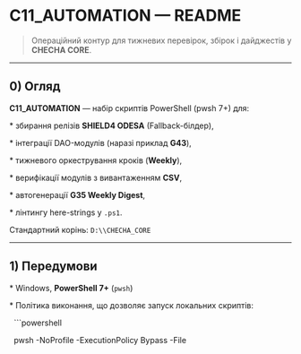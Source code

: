 # C11_AUTOMATION — README



> Операційний контур для тижневих перевірок, збірок і дайджестів у **CHECHA CORE**.



---
## 0) Огляд



**C11_AUTOMATION** — набір скриптів PowerShell (pwsh 7+) для:



\* збирання релізів **SHIELD4 ODESA** (Fallback-білдер),

\* інтеграції DAO-модулів (наразі приклад **G43**),

\* тижневого оркестрування кроків (**Weekly**),

\* верифікації модулів з вивантаженням **CSV**,

\* автогенерації **G35 Weekly Digest**,

\* лінтингу here-strings у `.ps1`.



Стандартний корінь: `D:\\CHECHA_CORE`



---
## 1) Передумови



\* Windows, **PowerShell 7+** (`pwsh`)

\* Політика виконання, що дозволяє запуск локальних скриптів:



&nbsp; ```powershell

&nbsp; pwsh -NoProfile -ExecutionPolicy Bypass -File <script>

&nbsp; ```

\* Структура директорій:



&nbsp; \* `C11\\C11_AUTOMATION\\tools` — утиліти (майстер, раннери, лінт)

&nbsp; \* `C11\\C11_AUTOMATION\\steps` — кроки оркестрації (Weekly)

&nbsp; \* `C11\\tools` — інструменти збірки/інтеграції

&nbsp; \* `C11\\SHIELD4_ODESA` — артефакти релізів

&nbsp; \* `C12\\Vault\\DAO` — ZIP-и DAO модулів

&nbsp; \* Логи/звітність: `C03\\LOG\\weekly_reports`



---
## 2) Швидкий старт
### 2.1 Майстер-скрипт



`C11\\C11_AUTOMATION\\tools\\CHECHA-Weekly.ps1` — зводить весь цикл.



**Повний цикл (release → integrate G43 → weekly → verify → digest):**



```powershell

pwsh -NoProfile -ExecutionPolicy Bypass `

&nbsp; -File "D:\\CHECHA_CORE\\C11\\C11_AUTOMATION\\tools\\CHECHA-Weekly.ps1" `

&nbsp; -Root "D:\\CHECHA_CORE" -All `

&nbsp; -Version 'v2.6' `

&nbsp; -NewReleasePath 'C:\\Users\\serge\\Downloads\\SHIELD4_ODESA_UltimatePack_v2.6.zip' `

&nbsp; -ModulesToAdd 'C:\\Users\\serge\\Downloads\\SHIELD4_ODESA_MegaPack_v1.0.zip','C:\\Users\\serge\\Downloads\\SHIELD4_ODESA_MegaVisualPack_v1.0.zip' `

&nbsp; -OpenDigest

```



> Порада: якщо випадково передали файл у `-Root`, скрипт сам візьме його директорію.



**Dry-run (без змін):**



```powershell

pwsh -NoProfile -ExecutionPolicy Bypass `

&nbsp; -File "D:\\CHECHA_CORE\\C11\\C11_AUTOMATION\\tools\\CHECHA-Weekly.ps1" `

&nbsp; -All -Version 'v2.6' -NewReleasePath 'C:\\tmp\\dummy.zip' -DryRun

```



**Локації виводу:**



\* Майстер-лог: `C03\\LOG\\weekly_reports\\CHECHA_Weekly_<timestamp>.log`

\* CSV перевірок: `C03\\LOG\\weekly_reports\\verify_weekly_\*.csv`

\* Weekly-run лог: `C03\\LOG\\weekly_reports\\weekly_\*.run.log`

\* Дайджест: `C03\\LOG\\weekly_reports\\G35_Weekly_Digest_\*.md`



---
## 3) Оркестратор Weekly і кроки



`C11\\C11_AUTOMATION\\tools\\Checha-Orchestrator.ps1` виконує кроки режиму **Weekly**.



**Типові кроки:**



\* `Start-Planning.ps1` — підготовка/планування (stub → швидкий ОК)

\* `Validate-Releases.ps1` — перевірки релізів/DAO (може викликати health-check-и)

\* (опційно) `Lint-Scripts.ps1` — лінт here-strings (див. розділ 7)



> Нові кроки додаємо у `C11\\C11_AUTOMATION\\steps`. Формат: скрипт приймає `-Root`, завершує `exit 0/1`.



**Запуск напряму:**



```powershell

pwsh -NoProfile -ExecutionPolicy Bypass `

&nbsp; -File "D:\\CHECHA_CORE\\C11\\C11_AUTOMATION\\tools\\Checha-Orchestrator.ps1" `

&nbsp; -Mode Weekly -Root "D:\\CHECHA_CORE" -Verbose

```



---
## 4) Верифікація модулів і CSV



`C11\\C11_AUTOMATION\\tools\\Run-DAOModule-VerifyWeekly.ps1`



**Приклад:**



```powershell

\& 'D:\\CHECHA_CORE\\C11\\C11_AUTOMATION\\tools\\Run-DAOModule-VerifyWeekly.ps1' `

&nbsp; -Root 'D:\\CHECHA_CORE' -Modules @('G35','G37','G43') -Csv

```



**Вивід:** таблиця в консолі + `verify_weekly_<timestamp>.csv` у `C03\\LOG\\weekly_reports`.



**Коди/статуси:**



\* `0 → OK`,

\* `64 → SKIP` (напр., «No steps resolved» або кроки-stub),

\* інше → `FAIL`.



---
## 5) Збірка релізів
### 5.1 Fallback-білдер (надійний)



`C11\\tools\\Build_Shield4_Release_Fallback.ps1`



```powershell

\& 'D:\\CHECHA_CORE\\C11\\tools\\Build_Shield4_Release_Fallback.ps1' `

&nbsp; -BaseDir 'D:\\CHECHA_CORE\\C11\\SHIELD4_ODESA' `

&nbsp; -NewReleasePath 'C:\\Users\\serge\\Downloads\\SHIELD4_ODESA_UltimatePack_v2.6.zip' `

&nbsp; -Version 'v2.6' `

&nbsp; -ModulesToAdd @('C:\\Users\\serge\\Downloads\\SHIELD4_ODESA_MegaPack_v1.0.zip',

&nbsp;                 'C:\\Users\\serge\\Downloads\\SHIELD4_ODESA_MegaVisualPack_v1.0.zip')

```



> Після збірки майстер додає SHA256 у `CHECKSUMS_RELEASES.txt`, оновлює `LATEST.txt`, копіює ZIP у `dist/`.
### 5.2 Manage_Shield4_Release_v2_fixed2.ps1



Використовувати з обережністю (вбудовані «охоронці» \*sanity/dry-run\* можуть переривати виконання). Для екстрених збірок — **Fallback**.



---
## 6) Інтеграція DAO-модулів



`C11\\tools\\Integrate-DAOModule_v1.ps1` (стабільна версія)



```powershell
# Автовибір свіжого G43\*.zip із Vault (або вказати -ZipPath)

pwsh -NoProfile -ExecutionPolicy Bypass `

&nbsp; -File 'D:\\CHECHA_CORE\\C11\\tools\\Integrate-DAOModule_v1.ps1' -Module G43

```



Виводить SHA256, розпаковує в `C12\\Vault\\DAO\\G43`, оновлює `C12\\INDEX.md`, дописує в `C03\\LOG\\LOG.md`.



---
## 7) Лінт here-strings у .ps1



`C11\\C11_AUTOMATION\\tools\\Lint-Scripts.ps1`



**Запуск:**



```powershell

pwsh -NoProfile -ExecutionPolicy Bypass `

&nbsp; -File "D:\\CHECHA_CORE\\C11\\C11_AUTOMATION\\tools\\Lint-Scripts.ps1" `

&nbsp; -Root "D:\\CHECHA_CORE" -FailOnUnbalanced -OpenLog

```



**Як крок Weekly:** створити `C11\\C11_AUTOMATION\\steps\\Lint-Scripts.ps1`:



```powershell

param(\[string]$Root='D:\\CHECHA_CORE')

\& (Join-Path $Root 'C11\\C11_AUTOMATION\\tools\\Lint-Scripts.ps1') -Root $Root -FailOnUnbalanced -Quiet

exit $LASTEXITCODE

```



---
## 8) Дайджест (G35 Weekly Digest)



Майстер оновлює/створює `G35_Weekly_Digest_<timestamp>.md` у `C03\\LOG\\weekly_reports`,



\* рахує період **пн–нд**,

\* будує таблицю статусів з останнього CSV,

\* залишає блоки для метрик і рішень.



> Можна примусово щоразу створювати **новий** файл (не оновлювати попередній) — див. коментар у блоці `UpdateDigest` майстер-скрипта.



---
## 9) Планувальник (щоп’ятниці 18:00)



```powershell

$task = 'CHECHA Weekly'

$cmd  = 'pwsh -NoProfile -ExecutionPolicy Bypass -File "D:\\CHECHA_CORE\\C11\\C11_AUTOMATION\\tools\\CHECHA-Weekly.ps1" -Root "D:\\CHECHA_CORE" -All -Version v2.6 -NewReleasePath "C:\\Users\\serge\\Downloads\\SHIELD4_ODESA_UltimatePack_v2.6.zip" -ModulesToAdd "C:\\Users\\serge\\Downloads\\SHIELD4_ODESA_MegaPack_v1.0.zip","C:\\Users\\serge\\Downloads\\SHIELD4_ODESA_MegaVisualPack_v1.0.zip" -OpenDigest'

SCHTASKS /Create /TN "$task" /SC WEEKLY /D FRI /ST 18:00 /TR "$cmd" /RL HIGHEST /F

```



---
## 10) Типові помилки та рішення



\* **Параметр `-Mode` не приймає `VerifyWeekly`:** використовуйте `Weekly` (або `Daily/Monthly/Rolling/Init/Publish`).

\* **`A parameter cannot be found that matches parameter name 'Module'`:** оркестратор не має `-Module`; модульна фільтрація робиться раннером `Run-DAOModule-VerifyWeekly.ps1`.

\* **`No steps resolved for Mode=Weekly`:** немає кроків або лише stub — статус `SKIP (64)` очікуваний.

\* **`.Count` на одиночному об’єкті:** рахуйте через `Measure-Object`.

\* **`Where-Object { param(...` / optimized var overwrite):** не вставляйте `param` усередину скрипт-блоків фільтра.

\* **`ModulesToAdd` дублюється / позиційний аргумент переписав `-Root`:** передавайте масив як `-ModulesToAdd 'a','b'` **та** явно задавайте `-Root`.

\* **Помилки here-string (`@"`):** використовуйте лінтер (розділ 7), заголовок here-string має бути **лише `@"` на своєму рядку**.

\* **Інтегратор впав із синтаксисом:** замініть на стабільну версію (див. розділ 6).



---
## 11) Конвенції



\* Кодування файлів: **UTF-8**.

\* Вихідні коди: `0=OK`, `64=SKIP`, інші — `FAIL`.

\* Логи: у `C03\\LOG\\weekly_reports`, іменування з timestamp `yyyyMMdd_HHmmss`.

\* Усі шляхи — Windows (`D:\\CHECHA_CORE\\...`).



---
## 12) Додаток: корисні сплати



```powershell
# Приклад splat для майстра

$S = \[ordered]@{

&nbsp; Root           = 'D:\\CHECHA_CORE'

&nbsp; All            = $true

&nbsp; Version        = 'v2.6'

&nbsp; NewReleasePath = 'C:\\Users\\serge\\Downloads\\SHIELD4_ODESA_UltimatePack_v2.6.zip'

&nbsp; ModulesToAdd   = @(

&nbsp;   'C:\\Users\\serge\\Downloads\\SHIELD4_ODESA_MegaPack_v1.0.zip',

&nbsp;   'C:\\Users\\serge\\Downloads\\SHIELD4_ODESA_MegaVisualPack_v1.0.zip'

&nbsp; )

&nbsp; OpenDigest     = $true

}



pwsh -NoProfile -ExecutionPolicy Bypass -File `

&nbsp; 'D:\\CHECHA_CORE\\C11\\C11_AUTOMATION\\tools\\CHECHA-Weekly.ps1' @S

```



---



**Maintainer:** C11 Automation

**Останнє оновлення:** \\$(Get-Date -f 'yyyy-MM-dd HH\\:mm')




